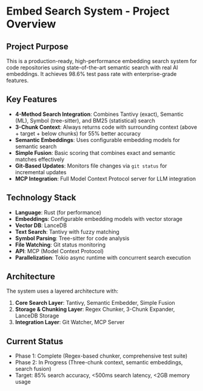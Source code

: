 # Embed Search System - Project Overview

## Project Purpose
This is a production-ready, high-performance embedding search system for code repositories using state-of-the-art semantic search with real AI embeddings. It achieves 98.6% test pass rate with enterprise-grade features.

## Key Features
- **4-Method Search Integration**: Combines Tantivy (exact), Semantic (ML), Symbol (tree-sitter), and BM25 (statistical) search
- **3-Chunk Context**: Always returns code with surrounding context (above + target + below chunks) for 55% better accuracy
- **Semantic Embeddings**: Uses configurable embedding models for semantic search
- **Simple Fusion**: Basic scoring that combines exact and semantic matches effectively
- **Git-Based Updates**: Monitors file changes via `git status` for incremental updates
- **MCP Integration**: Full Model Context Protocol server for LLM integration

## Technology Stack
- **Language**: Rust (for performance)
- **Embeddings**: Configurable embedding models with vector storage 
- **Vector DB**: LanceDB
- **Text Search**: Tantivy with fuzzy matching
- **Symbol Parsing**: Tree-sitter for code analysis
- **File Watching**: Git status monitoring
- **API**: MCP (Model Context Protocol)
- **Parallelization**: Tokio async runtime with concurrent search execution

## Architecture
The system uses a layered architecture with:
1. **Core Search Layer**: Tantivy, Semantic Embedder, Simple Fusion
2. **Storage & Chunking Layer**: Regex Chunker, 3-Chunk Expander, LanceDB Storage
3. **Integration Layer**: Git Watcher, MCP Server

## Current Status
- Phase 1: Complete (Regex-based chunker, comprehensive test suite)
- Phase 2: In Progress (Three-chunk context, semantic embeddings, search fusion)
- Target: 85% search accuracy, <500ms search latency, <2GB memory usage
